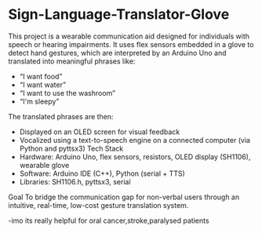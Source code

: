 # Sign-Language-Translator-Glove
This project is a wearable communication aid designed for individuals with speech or hearing impairments. It uses flex sensors embedded in a glove to detect hand gestures, which are interpreted by an Arduino Uno and translated into meaningful phrases like:
- “I want food”
- “I want water”
- “I want to use the washroom”
- “I'm sleepy”
  
The translated phrases are then:
- Displayed on an OLED screen for visual feedback
- Vocalized using a text-to-speech engine on a connected computer (via Python and pyttsx3)
Tech Stack
- Hardware: Arduino Uno, flex sensors, resistors, OLED display (SH1106), wearable glove
- Software: Arduino IDE (C++), Python (serial + TTS)
- Libraries: SH1106.h, pyttsx3, serial
  
Goal
To bridge the communication gap for non-verbal users through an intuitive, real-time, low-cost gesture translation system.

-imo its really helpful for oral cancer,stroke,paralysed patients
